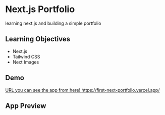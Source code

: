 # Next.js Portfolio 

learning next.js and building a simple portfolio

## Learning Objectives

 - Next.js
 - Tailwind CSS
 - Next Images

## Demo

[URL you can see the app from here!
](https://first-next-portfoilo.vercel.app/)https://first-next-portfoilo.vercel.app/

## App Preview

